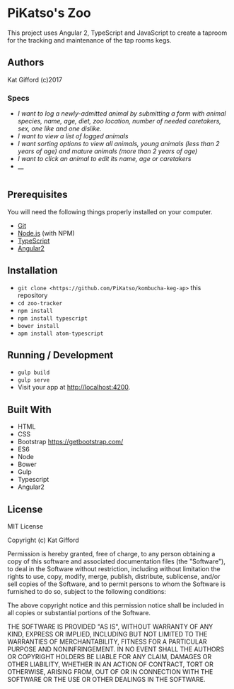 # PiKatso's Zoo

This project uses Angular 2, TypeScript and JavaScript to create a taproom for the tracking and maintenance of the tap rooms kegs.

## Authors

Kat Gifford (c)2017

### Specs

* _I want to log a newly-admitted animal by submitting a form with animal species, name, age, diet, zoo location, number of needed caretakers, sex, one like and one dislike._
* _I want to view a list of logged animals_
* _I want sorting options to view all animals, young animals (less than 2 years of age) and mature animals (more than 2 years of age)_
* _I want to click an animal to edit its name, age or caretakers_
* __

![]()

## Prerequisites

You will need the following things properly installed on your computer.

* [Git](https://git-scm.com/)
* [Node.js](https://nodejs.org/) (with NPM)
* [TypeScript](https://www.typescriptlang.org/)
* [Angular2](https://angular.io/)

## Installation

* `git clone <https://github.com/PiKatso/kombucha-keg-ap>` this repository
* `cd zoo-tracker`
* `npm install`
* `npm install typescript`
* `bower install`
* `apm install atom-typescript`

## Running / Development

* `gulp build`
* `gulp serve`
* Visit your app at [http://localhost:4200](http://localhost:3000).

## Built With

* HTML
* CSS
* Bootstrap https://getbootstrap.com/
* ES6
* Node
* Bower
* Gulp
* Typescript
* Angular2

## License

MIT License

Copyright (c) Kat Gifford

Permission is hereby granted, free of charge, to any person obtaining a copy
of this software and associated documentation files (the "Software"), to deal
in the Software without restriction, including without limitation the rights
to use, copy, modify, merge, publish, distribute, sublicense, and/or sell
copies of the Software, and to permit persons to whom the Software is
furnished to do so, subject to the following conditions:

The above copyright notice and this permission notice shall be included in all
copies or substantial portions of the Software.

THE SOFTWARE IS PROVIDED "AS IS", WITHOUT WARRANTY OF ANY KIND, EXPRESS OR
IMPLIED, INCLUDING BUT NOT LIMITED TO THE WARRANTIES OF MERCHANTABILITY,
FITNESS FOR A PARTICULAR PURPOSE AND NONINFRINGEMENT. IN NO EVENT SHALL THE
AUTHORS OR COPYRIGHT HOLDERS BE LIABLE FOR ANY CLAIM, DAMAGES OR OTHER
LIABILITY, WHETHER IN AN ACTION OF CONTRACT, TORT OR OTHERWISE, ARISING FROM,
OUT OF OR IN CONNECTION WITH THE SOFTWARE OR THE USE OR OTHER DEALINGS IN THE
SOFTWARE.

